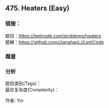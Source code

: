 ## 475. Heaters (Easy)

### **链接**：
题目：https://leetcode.com/problems/heaters  
题解：https://github.com/JianghanLi/LeetCode

### **题意**



### **分析**  
题目类别(Tags)：  
最优复杂度(Complexity)：  



作者: Yin
